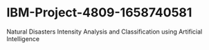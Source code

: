 # IBM-Project-4809-1658740581
Natural Disasters Intensity Analysis and Classification using Artificial Intelligence
